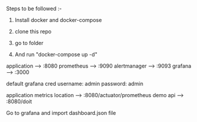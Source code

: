 Steps to be followed :-

1. Install docker and docker-compose 

2. clone this repo

3. go to folder

4. And run "docker-compose up -d"


application --> <ip-address>:8080
prometheus --> <ip-address>:9090
alertmanager --> <ip-address>:9093
grafana --> <ip-address>:3000

default grafana cred
username: admin
password: admin

application metrics location --> <ip-address>:8080/actuator/prometheus
demo api --> <ip-address>:8080/doit


Go to grafana and import dashboard.json file
